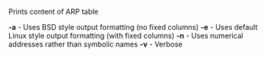 
Prints content of ARP table

**-a** - Uses BSD style output formatting (no fixed columns)
**-e** - Uses default Linux style output formatting (with fixed columns)
**-n** - Uses numerical addresses rather than symbolic names
**-v** - Verbose